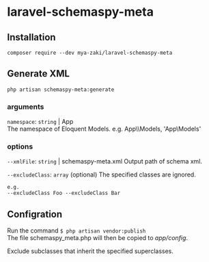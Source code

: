 # laravel-schemaspy-meta

## Installation

```
composer require --dev mya-zaki/laravel-schemaspy-meta
```

## Generate XML

```
php artisan schemaspy-meta:generate
```

### arguments

`namespace`: `string` | App  
The namespace of Eloquent Models. e.g. App\\\\Models, 'App\Models'

### options

`--xmlFile`: `string` | schemaspy-meta.xml
Output path of schema xml.

`--excludeClass`: `array` (optional)
The specified classes are ignored.

```
e.g.
--excludeClass Foo --excludeClass Bar
```

## Configration

Run the command `$ php artisan vendor:publish`  
The file schemaspy_meta.php will then be copied to *app/config*.  

Exclude subclasses that inherit the specified superclasses.  
